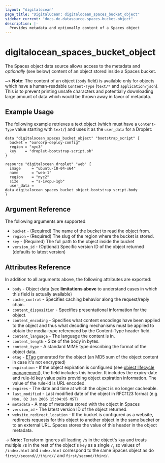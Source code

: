 ```yaml
---
layout: "digitalocean"
page_title: "DigitalOcean: digitalocean_spaces_bucket_object"
sidebar_current: "docs-do-datasource-spaces-bucket-object"
description: |-
  Provides metadata and optionally content of a Spaces object
---
```


# digitalocean_spaces_bucket_object

The Spaces object data source allows access to the metadata and
_optionally_ (see below) content of an object stored inside a Spaces bucket.

~> **Note:** The content of an object (`body` field) is available only for objects which have a human-readable
`Content-Type` (`text/*` and `application/json`). This is to prevent printing unsafe characters and potentially
downloading large amount of data which would be thrown away in favor of metadata.

## Example Usage

The following example retrieves a text object (which must have a `Content-Type`
value starting with `text/`) and uses it as the `user_data` for a Droplet:

```hcl
data "digitalocean_spaces_bucket_object" "bootstrap_script" {
  bucket = "ourcorp-deploy-config"
  region = "nyc3"
  key    = "droplet-bootstrap-script.sh"
}

resource "digitalocean_droplet" "web" {
  image     = "ubuntu-18-04-x64"
  name      = "web-1"
  region    = "nyc2"
  size      = "s-1vcpu-1gb"
  user_data = data.digitalocean_spaces_bucket_object.bootstrap_script.body
}
```

## Argument Reference

The following arguments are supported:

* `bucket` - (Required) The name of the bucket to read the object from.
* `region` - (Required) The slug of the region where the bucket is stored.
* `key` - (Required) The full path to the object inside the bucket
* `version_id` - (Optional) Specific version ID of the object returned (defaults to latest version)

## Attributes Reference

In addition to all arguments above, the following attributes are exported:

* `body` - Object data (see **limitations above** to understand cases in which this field is actually available)
* `cache_control` - Specifies caching behavior along the request/reply chain.
* `content_disposition` - Specifies presentational information for the object.
* `content_encoding` - Specifies what content encodings have been applied to the object and thus what decoding mechanisms must be applied to obtain the media-type referenced by the Content-Type header field.
* `content_language` - The language the content is in.
* `content_length` - Size of the body in bytes.
* `content_type` - A standard MIME type describing the format of the object data.
* `etag` - [ETag](https://en.wikipedia.org/wiki/HTTP_ETag) generated for the object (an MD5 sum of the object content in case it's not encrypted)
* `expiration` - If the object expiration is configured (see [object lifecycle management](http://docs.aws.amazon.com/AmazonS3/latest/dev/object-lifecycle-mgmt.html)), the field includes this header. It includes the expiry-date and rule-id key value pairs providing object expiration information. The value of the rule-id is URL encoded.
* `expires` - The date and time at which the object is no longer cacheable.
* `last_modified` - Last modified date of the object in RFC1123 format (e.g. `Mon, 02 Jan 2006 15:04:05 MST`)
* `metadata` - A map of metadata stored with the object in Spaces
* `version_id` - The latest version ID of the object returned.
* `website_redirect_location` - If the bucket is configured as a website, redirects requests for this object to another object in the same bucket or to an external URL. Spaces stores the value of this header in the object metadata.

-> **Note:** Terraform ignores all leading `/`s in the object's `key` and treats multiple `/`s in the rest of the
object's `key` as a single `/`, so values of `/index.html` and `index.html` correspond to the same Spaces object
as do `first//second///third//` and `first/second/third/`.
